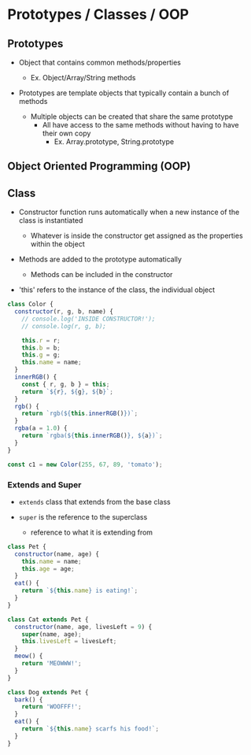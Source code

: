 # Prototypes / Classes / OOP

## Prototypes

- Object that contains common methods/properties 
  - Ex. Object/Array/String methods

- Prototypes are template objects that typically contain a bunch of methods
  - Multiple objects can be created that share the same prototype
    - All have access to the same methods without having to have their own copy
      - Ex. Array.prototype, String.prototype

## Object Oriented Programming (OOP)

## Class

- Constructor function runs automatically when a new instance of the class is instantiated
  - Whatever is inside the constructor get assigned as the properties within the object

- Methods are added to the prototype automatically
  - Methods can be included in the constructor

- 'this' refers to the instance of the class, the individual object

```js
class Color {
  constructor(r, g, b, name) {
    // console.log('INSIDE CONSTRUCTOR!');
    // console.log(r, g, b);

    this.r = r;
    this.b = b;
    this.g = g;
    this.name = name;
  }
  innerRGB() {
    const { r, g, b } = this;
    return `${r}, ${g}, ${b}`;
  }
  rgb() {
    return `rgb(${this.innerRGB()})`;
  }
  rgba(a = 1.0) {
    return `rgba(${this.innerRGB()}, ${a})`;
  }
}

const c1 = new Color(255, 67, 89, 'tomato');
```

### Extends and Super

- `extends` class that extends from the base class

- `super` is the reference to the superclass
  - reference to what it is extending from

```js
class Pet {
  constructor(name, age) {
    this.name = name;
    this.age = age;
  }
  eat() {
    return `${this.name} is eating!`;
  }
}

class Cat extends Pet {
  constructor(name, age, livesLeft = 9) {
    super(name, age);
    this.livesLeft = livesLeft;
  }
  meow() {
    return 'MEOWWW!';
  }
}

class Dog extends Pet {
  bark() {
    return 'WOOFFF!';
  }
  eat() {
    return `${this.name} scarfs his food!`;
  }
}
```
